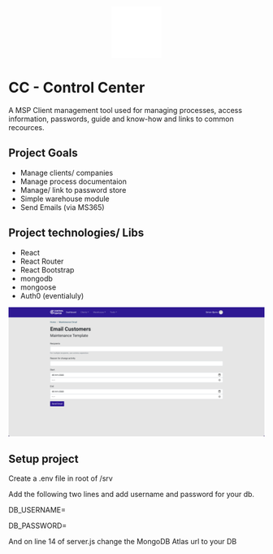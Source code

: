 <div align="center">
  <img src="./public/radar.svg" width="100" alt="CC logo" />
</div>

# CC - Control Center
A MSP Client management tool used for managing processes, access information, passwords, guide and know-how and links to common recources.

## Project Goals
* Manage clients/ companies
* Manage process documentaion
* Manage/ link to password store
* Simple warehouse module
* Send Emails (via MS365)

## Project technologies/ Libs
* React
* React Router
* React Bootstrap
* mongodb
* mongoose
* Auth0 (eventialuly)

<img src="./.githubcontent/screenshot_new_design.png" width="750" alt="CC preview" />

## Setup project
Create a .env file in root of /srv

Add the following two lines and add username and password for your db.

DB_USERNAME=

DB_PASSWORD=

And on line 14 of server.js change the MongoDB Atlas url to your DB